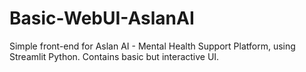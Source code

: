# Basic-WebUI-AslanAI
Simple front-end for Aslan AI - Mental Health Support Platform, using Streamlit Python. Contains basic but interactive UI.
